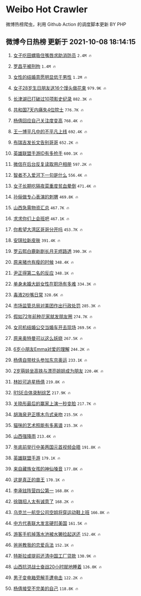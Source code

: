 # Weibo Hot Crawler 



微博热榜爬虫，利用 Github Action 的调度脚本更新 BY PHP 


## 微博今日热榜 更新于 2021-10-08 18:14:15 
1. [女子吃田螺吸住嘴唇求助消防员](https://s.weibo.com/weibo?q=%23%E5%A5%B3%E5%AD%90%E5%90%83%E7%94%B0%E8%9E%BA%E5%90%B8%E4%BD%8F%E5%98%B4%E5%94%87%E6%B1%82%E5%8A%A9%E6%B6%88%E9%98%B2%E5%91%98%23&Refer=top) `2.4M 🔥` 

1. [罗昌平被刑拘](https://s.weibo.com/weibo?q=%23%E7%BD%97%E6%98%8C%E5%B9%B3%E8%A2%AB%E5%88%91%E6%8B%98%23&Refer=top) `1.4M 🔥` 

1. [女性的结婚意愿明显低于男性](https://s.weibo.com/weibo?q=%23%E5%A5%B3%E6%80%A7%E7%9A%84%E7%BB%93%E5%A9%9A%E6%84%8F%E6%84%BF%E6%98%8E%E6%98%BE%E4%BD%8E%E4%BA%8E%E7%94%B7%E6%80%A7%23&Refer=top) `1.2M 🔥` 

1. [女子28岁生日朋友送16个馒头做花束](https://s.weibo.com/weibo?q=%23%E5%A5%B3%E5%AD%9028%E5%B2%81%E7%94%9F%E6%97%A5%E6%9C%8B%E5%8F%8B%E9%80%8116%E4%B8%AA%E9%A6%92%E5%A4%B4%E5%81%9A%E8%8A%B1%E6%9D%9F%23&Refer=top) `979.9K 🔥` 

1. [长津湖已打破过10项影史纪录](https://s.weibo.com/weibo?q=%23%E9%95%BF%E6%B4%A5%E6%B9%96%E5%B7%B2%E6%89%93%E7%A0%B4%E8%BF%8710%E9%A1%B9%E5%BD%B1%E5%8F%B2%E7%BA%AA%E5%BD%95%23&Refer=top) `882.3K 🔥` 

1. [共和国7天内痛失4位院士](https://s.weibo.com/weibo?q=%23%E5%85%B1%E5%92%8C%E5%9B%BD7%E5%A4%A9%E5%86%85%E7%97%9B%E5%A4%B14%E4%BD%8D%E9%99%A2%E5%A3%AB%23&Refer=top) `776.7K 🔥` 

1. [杨倩回应自己关注度变高](https://s.weibo.com/weibo?q=%23%E6%9D%A8%E5%80%A9%E5%9B%9E%E5%BA%94%E8%87%AA%E5%B7%B1%E5%85%B3%E6%B3%A8%E5%BA%A6%E5%8F%98%E9%AB%98%23&Refer=top) `768.4K 🔥` 

1. [王一博平凡中的不平凡上线](https://s.weibo.com/weibo?q=%23%E7%8E%8B%E4%B8%80%E5%8D%9A%E5%B9%B3%E5%87%A1%E4%B8%AD%E7%9A%84%E4%B8%8D%E5%B9%B3%E5%87%A1%E4%B8%8A%E7%BA%BF%23&Refer=top) `692.4K 🔥` 

1. [布瑞吉发长文告别哥哥](https://s.weibo.com/weibo?q=%23%E5%B8%83%E7%91%9E%E5%90%89%E5%8F%91%E9%95%BF%E6%96%87%E5%91%8A%E5%88%AB%E5%93%A5%E5%93%A5%23&Refer=top) `652.2K 🔥` 

1. [英雄联盟手游ID有多抢手](https://s.weibo.com/weibo?q=%23%E8%8B%B1%E9%9B%84%E8%81%94%E7%9B%9F%E6%89%8B%E6%B8%B8ID%E6%9C%89%E5%A4%9A%E6%8A%A2%E6%89%8B%23&Refer=top) `600.1K 🔥` 

1. [微信在后台反复读取用户相册](https://s.weibo.com/weibo?q=%E5%BE%AE%E4%BF%A1%E5%9C%A8%E5%90%8E%E5%8F%B0%E5%8F%8D%E5%A4%8D%E8%AF%BB%E5%8F%96%E7%94%A8%E6%88%B7%E7%9B%B8%E5%86%8C&Refer=top) `597.2K 🔥` 

1. [智者不入爱河下一句是什么](https://s.weibo.com/weibo?q=%23%E6%99%BA%E8%80%85%E4%B8%8D%E5%85%A5%E7%88%B1%E6%B2%B3%E4%B8%8B%E4%B8%80%E5%8F%A5%E6%98%AF%E4%BB%80%E4%B9%88%23&Refer=top) `556.4K 🔥` 

1. [女子长期吃隔夜菜重度贫血晕倒](https://s.weibo.com/weibo?q=%23%E5%A5%B3%E5%AD%90%E9%95%BF%E6%9C%9F%E5%90%83%E9%9A%94%E5%A4%9C%E8%8F%9C%E9%87%8D%E5%BA%A6%E8%B4%AB%E8%A1%80%E6%99%95%E5%80%92%23&Refer=top) `471.4K 🔥` 

1. [孙俪做专心表演的刺猬](https://s.weibo.com/weibo?q=%23%E5%AD%99%E4%BF%AA%E5%81%9A%E4%B8%93%E5%BF%83%E8%A1%A8%E6%BC%94%E7%9A%84%E5%88%BA%E7%8C%AC%23&Refer=top) `469.8K 🔥` 

1. [山西急需物资汇总](https://s.weibo.com/weibo?q=%23%E5%B1%B1%E8%A5%BF%E6%80%A5%E9%9C%80%E7%89%A9%E8%B5%84%E6%B1%87%E6%80%BB%23&Refer=top) `467.7K 🔥` 

1. [求求你们上会班吧](https://s.weibo.com/weibo?q=%23%E6%B1%82%E6%B1%82%E4%BD%A0%E4%BB%AC%E4%B8%8A%E4%BC%9A%E7%8F%AD%E5%90%A7%23&Refer=top) `467.1K 🔥` 

1. [你希望大湾区哥哥分开吗](https://s.weibo.com/weibo?q=%23%E4%BD%A0%E5%B8%8C%E6%9C%9B%E5%A4%A7%E6%B9%BE%E5%8C%BA%E5%93%A5%E5%93%A5%E5%88%86%E5%BC%80%E5%90%97%23&Refer=top) `453.7K 🔥` 

1. [安琪拉新皮肤](https://s.weibo.com/weibo?q=%23%E5%AE%89%E7%90%AA%E6%8B%89%E6%96%B0%E7%9A%AE%E8%82%A4%23&Refer=top) `391.4K 🔥` 

1. [罗云熙白鹿新剧长月无烬路透](https://s.weibo.com/weibo?q=%23%E7%BD%97%E4%BA%91%E7%86%99%E7%99%BD%E9%B9%BF%E6%96%B0%E5%89%A7%E9%95%BF%E6%9C%88%E6%97%A0%E7%83%AC%E8%B7%AF%E9%80%8F%23&Refer=top) `390.3K 🔥` 

1. [原来猪也有瘦的时候](https://s.weibo.com/weibo?q=%23%E5%8E%9F%E6%9D%A5%E7%8C%AA%E4%B9%9F%E6%9C%89%E7%98%A6%E7%9A%84%E6%97%B6%E5%80%99%23&Refer=top) `348.4K 🔥` 

1. [尹正得第二名的反应](https://s.weibo.com/weibo?q=%23%E5%B0%B9%E6%AD%A3%E5%BE%97%E7%AC%AC%E4%BA%8C%E5%90%8D%E7%9A%84%E5%8F%8D%E5%BA%94%23&Refer=top) `348.1K 🔥` 

1. [单身未婚大龄女性在职场有多难](https://s.weibo.com/weibo?q=%23%E5%8D%95%E8%BA%AB%E6%9C%AA%E5%A9%9A%E5%A4%A7%E9%BE%84%E5%A5%B3%E6%80%A7%E5%9C%A8%E8%81%8C%E5%9C%BA%E6%9C%89%E5%A4%9A%E9%9A%BE%23&Refer=top) `334.3K 🔥` 

1. [毒液2吵嘴日常](https://s.weibo.com/weibo?q=%E6%AF%92%E6%B6%B22%E5%90%B5%E5%98%B4%E6%97%A5%E5%B8%B8&Refer=top) `328.6K 🔥` 

1. [市场监管总局对美团作出行政处罚](https://s.weibo.com/weibo?q=%23%E5%B8%82%E5%9C%BA%E7%9B%91%E7%AE%A1%E6%80%BB%E5%B1%80%E5%AF%B9%E7%BE%8E%E5%9B%A2%E4%BD%9C%E5%87%BA%E8%A1%8C%E6%94%BF%E5%A4%84%E7%BD%9A%23&Refer=top) `285.3K 🔥` 

1. [假如72年前种花家就发朋友圈](https://s.weibo.com/weibo?q=%23%E5%81%87%E5%A6%8272%E5%B9%B4%E5%89%8D%E7%A7%8D%E8%8A%B1%E5%AE%B6%E5%B0%B1%E5%8F%91%E6%9C%8B%E5%8F%8B%E5%9C%88%23&Refer=top) `274.7K 🔥` 

1. [女司机结婚公交当婚车开去现场](https://s.weibo.com/weibo?q=%23%E5%A5%B3%E5%8F%B8%E6%9C%BA%E7%BB%93%E5%A9%9A%E5%85%AC%E4%BA%A4%E5%BD%93%E5%A9%9A%E8%BD%A6%E5%BC%80%E5%8E%BB%E7%8E%B0%E5%9C%BA%23&Refer=top) `269.5K 🔥` 

1. [原来奥特曼可以这么妖娆](https://s.weibo.com/weibo?q=%23%E5%8E%9F%E6%9D%A5%E5%A5%A5%E7%89%B9%E6%9B%BC%E5%8F%AF%E4%BB%A5%E8%BF%99%E4%B9%88%E5%A6%96%E5%A8%86%23&Refer=top) `267.5K 🔥` 

1. [6岁小朋友Emma对爱的理解](https://s.weibo.com/weibo?q=%236%E5%B2%81%E5%B0%8F%E6%9C%8B%E5%8F%8BEmma%E5%AF%B9%E7%88%B1%E7%9A%84%E7%90%86%E8%A7%A3%23&Refer=top) `244.2K 🔥` 

1. [杨倩自带枕头参加东京奥运](https://s.weibo.com/weibo?q=%23%E6%9D%A8%E5%80%A9%E8%87%AA%E5%B8%A6%E6%9E%95%E5%A4%B4%E5%8F%82%E5%8A%A0%E4%B8%9C%E4%BA%AC%E5%A5%A5%E8%BF%90%23&Refer=top) `233.1K 🔥` 

1. [2岁萌娃坐高铁与漂亮姐姐成为朋友](https://s.weibo.com/weibo?q=%232%E5%B2%81%E8%90%8C%E5%A8%83%E5%9D%90%E9%AB%98%E9%93%81%E4%B8%8E%E6%BC%82%E4%BA%AE%E5%A7%90%E5%A7%90%E6%88%90%E4%B8%BA%E6%9C%8B%E5%8F%8B%23&Refer=top) `220.4K 🔥` 

1. [林妙可追星杨倩](https://s.weibo.com/weibo?q=%23%E6%9E%97%E5%A6%99%E5%8F%AF%E8%BF%BD%E6%98%9F%E6%9D%A8%E5%80%A9%23&Refer=top) `219.8K 🔥` 

1. [R1SE合体录制综艺](https://s.weibo.com/weibo?q=%23R1SE%E5%90%88%E4%BD%93%E5%BD%95%E5%88%B6%E7%BB%BC%E8%89%BA%23&Refer=top) `217.9K 🔥` 

1. [关晓彤最后的赢家上演一秒变脸](https://s.weibo.com/weibo?q=%23%E5%85%B3%E6%99%93%E5%BD%A4%E6%9C%80%E5%90%8E%E7%9A%84%E8%B5%A2%E5%AE%B6%E4%B8%8A%E6%BC%94%E4%B8%80%E7%A7%92%E5%8F%98%E8%84%B8%23&Refer=top) `217.7K 🔥` 

1. [胡海泉尹正啄木鸟式亲吻](https://s.weibo.com/weibo?q=%23%E8%83%A1%E6%B5%B7%E6%B3%89%E5%B0%B9%E6%AD%A3%E5%95%84%E6%9C%A8%E9%B8%9F%E5%BC%8F%E4%BA%B2%E5%90%BB%23&Refer=top) `215.5K 🔥` 

1. [猫咪的艺术照能有多离谱](https://s.weibo.com/weibo?q=%23%E7%8C%AB%E5%92%AA%E7%9A%84%E8%89%BA%E6%9C%AF%E7%85%A7%E8%83%BD%E6%9C%89%E5%A4%9A%E7%A6%BB%E8%B0%B1%23&Refer=top) `215.3K 🔥` 

1. [山西强降雨](https://s.weibo.com/weibo?q=%23%E5%B1%B1%E8%A5%BF%E5%BC%BA%E9%99%8D%E9%9B%A8%23&Refer=top) `213.4K 🔥` 

1. [年底前举行中美两国元首视频会晤](https://s.weibo.com/weibo?q=%23%E5%B9%B4%E5%BA%95%E5%89%8D%E4%B8%BE%E8%A1%8C%E4%B8%AD%E7%BE%8E%E4%B8%A4%E5%9B%BD%E5%85%83%E9%A6%96%E8%A7%86%E9%A2%91%E4%BC%9A%E6%99%A4%23&Refer=top) `191.8K 🔥` 

1. [英雄联盟手游](https://s.weibo.com/weibo?q=%E8%8B%B1%E9%9B%84%E8%81%94%E7%9B%9F%E6%89%8B%E6%B8%B8&Refer=top) `179.1K 🔥` 

1. [来自藏族女孩的神仙嗓音](https://s.weibo.com/weibo?q=%E6%9D%A5%E8%87%AA%E8%97%8F%E6%97%8F%E5%A5%B3%E5%AD%A9%E7%9A%84%E7%A5%9E%E4%BB%99%E5%97%93%E9%9F%B3&Refer=top) `177.8K 🔥` 

1. [这是真正的兽王](https://s.weibo.com/weibo?q=%23%E8%BF%99%E6%98%AF%E7%9C%9F%E6%AD%A3%E7%9A%84%E5%85%BD%E7%8E%8B%23&Refer=top) `170.1K 🔥` 

1. [李承铉阵营四公第一](https://s.weibo.com/weibo?q=%23%E6%9D%8E%E6%89%BF%E9%93%89%E9%98%B5%E8%90%A5%E5%9B%9B%E5%85%AC%E7%AC%AC%E4%B8%80%23&Refer=top) `168.8K 🔥` 

1. [徐璐招人太有诚意了](https://s.weibo.com/weibo?q=%23%E5%BE%90%E7%92%90%E6%8B%9B%E4%BA%BA%E5%A4%AA%E6%9C%89%E8%AF%9A%E6%84%8F%E4%BA%86%23&Refer=top) `168.2K 🔥` 

1. [乌克兰一航空公司空姐将穿运动鞋上班](https://s.weibo.com/weibo?q=%23%E4%B9%8C%E5%85%8B%E5%85%B0%E4%B8%80%E8%88%AA%E7%A9%BA%E5%85%AC%E5%8F%B8%E7%A9%BA%E5%A7%90%E5%B0%86%E7%A9%BF%E8%BF%90%E5%8A%A8%E9%9E%8B%E4%B8%8A%E7%8F%AD%23&Refer=top) `166.8K 🔥` 

1. [中方代表联大发言硬怼美国](https://s.weibo.com/weibo?q=%23%E4%B8%AD%E6%96%B9%E4%BB%A3%E8%A1%A8%E8%81%94%E5%A4%A7%E5%8F%91%E8%A8%80%E7%A1%AC%E6%80%BC%E7%BE%8E%E5%9B%BD%23&Refer=top) `161.5K 🔥` 

1. [游客手机掉落水池被水獭捡起送还](https://s.weibo.com/weibo?q=%23%E6%B8%B8%E5%AE%A2%E6%89%8B%E6%9C%BA%E6%8E%89%E8%90%BD%E6%B0%B4%E6%B1%A0%E8%A2%AB%E6%B0%B4%E7%8D%AD%E6%8D%A1%E8%B5%B7%E9%80%81%E8%BF%98%23&Refer=top) `152.4K 🔥` 

1. [爸爸教我的恋爱兵法](https://s.weibo.com/weibo?q=%23%E7%88%B8%E7%88%B8%E6%95%99%E6%88%91%E7%9A%84%E6%81%8B%E7%88%B1%E5%85%B5%E6%B3%95%23&Refer=top) `152.1K 🔥` 

1. [特斯拉或提前还清中国工厂贷款](https://s.weibo.com/weibo?q=%23%E7%89%B9%E6%96%AF%E6%8B%89%E6%88%96%E6%8F%90%E5%89%8D%E8%BF%98%E6%B8%85%E4%B8%AD%E5%9B%BD%E5%B7%A5%E5%8E%82%E8%B4%B7%E6%AC%BE%23&Refer=top) `130.9K 🔥` 

1. [山西抗洪战士奋战20小时就地睡着](https://s.weibo.com/weibo?q=%23%E5%B1%B1%E8%A5%BF%E6%8A%97%E6%B4%AA%E6%88%98%E5%A3%AB%E5%A5%8B%E6%88%9820%E5%B0%8F%E6%97%B6%E5%B0%B1%E5%9C%B0%E7%9D%A1%E7%9D%80%23&Refer=top) `126.0K 🔥` 

1. [男子变电箱旁解手遭电击](https://s.weibo.com/weibo?q=%23%E7%94%B7%E5%AD%90%E5%8F%98%E7%94%B5%E7%AE%B1%E6%97%81%E8%A7%A3%E6%89%8B%E9%81%AD%E7%94%B5%E5%87%BB%23&Refer=top) `122.2K 🔥` 

1. [杨倩接受不完美的自己](https://s.weibo.com/weibo?q=%23%E6%9D%A8%E5%80%A9%E6%8E%A5%E5%8F%97%E4%B8%8D%E5%AE%8C%E7%BE%8E%E7%9A%84%E8%87%AA%E5%B7%B1%23&Refer=top) `118.8K 🔥` 

